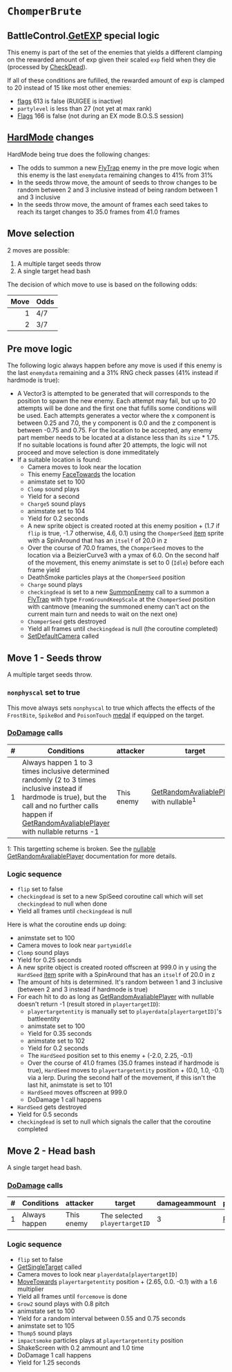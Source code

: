 # `ChomperBrute`

## BattleControl.[GetEXP](../../../TextAsset%20Data/Enemies%20data.md#exp-logic) special logic
This enemy is part of the set of the enemies that yields a different clamping on the rewarded amount of exp given their scaled `exp` field when they die (processed by [CheckDead](../../Battle%20flow/Action%20coroutines/CheckDead.md)).

If all of these conditions are fufilled, the rewarded amount of exp is clamped to 20 instead of 15 like most other enemies:

- [flags](../Flags%20arrays/flags.md) 613 is false (RUIGEE is inactive)
- `partylevel` is less than 27 (not yet at max rank)
- [Flags](../Flags%20arrays/flags.md) 166 is false (not during an EX mode B.O.S.S session)

## [HardMode](../../Damage%20pipeline/HardMode.md) changes
HardMode being true does the following changes:

- The odds to summon a new [FlyTrap](FlyTrap.md) enemy in the pre move logic when this enemy is the last `enemydata` remaining changes to 41% from 31%
- In the seeds throw move, the amount of seeds to throw changes to be random between 2 and 3 inclusive instead of being random between 1 and 3 inclusive
- In the seeds throw move, the amount of frames each seed takes to reach its target changes to 35.0 frames from 41.0 frames

## Move selection
2 moves are possible:

1. A multiple target seeds throw
2. A single target head bash

The decision of which move to use is based on the following odds:

|Move|Odds|
|---:|----|
|1|4/7|
|2|3/7|

## Pre move logic
The following logic always happen before any move is used if this enemy is the last `enemydata` remaining and a 31% RNG check passes (41% instead if hardmode is true):

- A Vector3 is attempted to be generated that will corresponds to the position to spawn the new enemy. Each attempt may fail, but up to 20 attempts will be done and the first one that fufills some conditions will be used. Each attempts generates a vector where the x component is between 0.25 and 7.0, the y component is 0.0 and the z component is between -0.75 and 0.75. For the location to be accepted, any enemy part member needs to be located at a distance less than its `size` * 1.75. If no suitable locations is found after 20 attempts, the logic will not proceed and move selection is done immeditately
- If a suitable location is found:
    - Camera moves to look near the location
    - This enemy [FaceTowards](../../../Entities/EntityControl/EntityControl%20Methods.md#facetowards) the location
    - animstate set to 100
    - `Clomp` sound plays
    - Yield for a second
    - `Charge5` sound plays
    - animstate set to 104
    - Yield for 0.2 seconds
    - A new sprite object is created rooted at this enemy position + (1.7 if `flip` is true, -1.7 otherwise, 4.6, 0.1) using the `ChomperSeed` [item](../../../Enums%20and%20IDs/Items.md) sprite with a SpinAround that has an `itself` of 20.0 in z
    - Over the course of 70.0 frames, the `ChomperSeed` moves to the location via a BeizierCurve3 with a ymax of 6.0. On the second half of the movement, this enemy animstate is set to 0 (`Idle`) before each frame yield
    - DeathSmoke particles plays at the `ChomperSeed` position
    - `Charge` sound plays
    - `checkingdead` is set to a new [SummonEnemy](../../Actors%20states/Enemy%20party%20members/SummonEnemy.md) call to a summon a [FlyTrap](FlyTrap.md) with type `FromGroundKeepScale` at the `ChomperSeed` position with cantmove (meaning the summoned enemy can't act on the current main turn and needs to wait on the next one)
    - `ChomperSeed` gets destroyed
    - Yield all frames until `checkingdead` is null (the coroutine completed)
    - [SetDefaultCamera](../../Visual%20rendering/SetDefaultCamera.md) called

## Move 1 - Seeds throw
A multiple target seeds throw.

### `nonphyscal` set to true
This move always sets `nonphyscal` to true which affects the effects of the `FrostBite`, `SpikeBod` and `PoisonTouch` [medal](../Enums%20and%20IDs/Medal.md) if equipped on the target.

### [DoDamage](../../Damage%20pipeline/DoDamage.md) calls

|#|Conditions|attacker|target|damageammount|property|overrides|block|
|-:|---|---|---|---|---|---|---|
|1|Always happen 1 to 3 times inclusive determined randomly (2 to 3 times inclusive instead if hardmode is true), but the call and no further calls happen if [GetRandomAvaliablePlayer](../../Actors%20states/Targetting/GetRandomAvaliablePlayer.md) with nullable returns -1|This enemy|[GetRandomAvaliablePlayer](../../Actors%20states/Targetting/GetRandomAvaliablePlayer.md) with nullable<sup>1</sup>|2|null|null|`commandsuccess`|

1: This targetting scheme is broken. See the [nullable GetRandomAvaliablePlayer](../../Actors%20states/Targetting/GetRandomAvaliablePlayer.md#nullable-is-true) documentation for more details.

### Logic sequence

- `flip` set to false
- `checkingdead` is set to a new SpiSeed coroutine call which will set `checkingdead` to null when done
- Yield all frames until `checkingdead` is null

Here is what the coroutine ends up doing:

- animstate set to 100
- Camera moves to look near `partymiddle`
- `Clomp` sound plays
- Yield for 0.25 seconds
- A new sprite object is created rooted offscreen at 999.0 in y using the `HardSeed` [item](../../../Enums%20and%20IDs/Items.md) sprite with a SpinAround that has an `itself` of 20.0 in z
- The amount of hits is determined. It's random between 1 and 3 inclusive (between 2 and 3 instead if hardmode is true)
- For each hit to do as long as [GetRandomAvaliablePlayer](../../Actors%20states/Targetting/GetRandomAvaliablePlayer.md) with nullable doesn't return -1 (result stored in `playertargetID`):
    - `playertargetentity` is manually set to `playerdata[playertargetID]`'s battleentity
    - animstate set to 100
    - Yield for 0.35 seconds
    - animstate set to 102
    - Yield for 0.2 seconds
    - The `HardSeed` position set to this enemy + (-2.0, 2.25, -0.1)
    - Over the course of 41.0 frames (35.0 frames instead if hardmode is true), `HardSeed` moves to `playertargetentity` position + (0.0, 1.0, -0.1) via a lerp. During the second half of the movement, if this isn't the last hit, animstate is set to 101
    - `HardSeed` moves offscreen at 999.0
    - DoDamage 1 call happens
- `HardSeed` gets destroyed
- Yield for 0.5 seconds
- `checkingdead` is set to null which signals the caller that the coroutine completed

## Move 2 - Head bash
A single target head bash.

### [DoDamage](../../Damage%20pipeline/DoDamage.md) calls

|#|Conditions|attacker|target|damageammount|property|overrides|block|
|-:|---|---|---|---|---|---|---|
|1|Always happen|This enemy|The selected `playertargetID`|3|[Flip](../../Damage%20pipeline/AttackProperty.md)|null|`commandsuccess`|

### Logic sequence

- `flip` set to false
- [GetSingleTarget](../../Actors%20states/Targetting/GetRandomAvaliablePlayer.md#getsingletarget) called
- Camera moves to look near `playerdata[playertargetID]`
- [MoveTowards](../../../Entities/EntityControl/EntityControl%20Methods.md#movetowards) `playertargetentity` position + (2.65, 0.0. -0.1) with a 1.6 multiplier
- Yield all frames until `forcemove` is done
- `Grow2` sound plays with 0.8 pitch
- animstate set to 100
- Yield for a random interval between 0.55 and 0.75 seconds
- animstate set to 105
- `Thump5` sound plays
- `impactsmoke` particles plays at `playertargetentity` position
- ShakeScreen with 0.2 ammount and 1.0 time
- DoDamage 1 call happens
- Yield for 1.25 seconds
